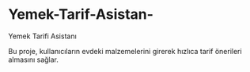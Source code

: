 # Yemek-Tarif-Asistan-
Yemek Tarifi Asistanı 

Bu proje, kullanıcıların evdeki malzemelerini girerek hızlıca tarif önerileri almasını sağlar. 
